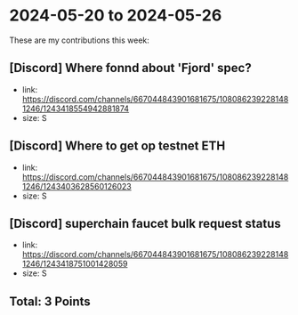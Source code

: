 # 2024-05-20 to 2024-05-26

These are my contributions this week:

## [Discord] Where fonnd about 'Fjord' spec?

- link: https://discord.com/channels/667044843901681675/1080862392281481246/1243418554942881874
- size: S

## [Discord] Where to get op testnet ETH

- link: https://discord.com/channels/667044843901681675/1080862392281481246/1243403628560126023
- size: S

## [Discord] superchain faucet bulk request status

- link: https://discord.com/channels/667044843901681675/1080862392281481246/1243418751001428059
- size: S


## Total: 3 Points